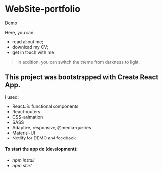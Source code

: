 # WebSite-portfolio
[Demo](https://korolmariia.netlify.app/)

Here, you can:
- read about me;
- download my CV; 
- get in touch with me.

> In addition, you can switch the theme from darkness to light.

## This project was bootstrapped with Create React App.

I used:

- ReactJS: functional components
- React-routers
- CSS-animation
- SASS
- Adaptive, responsive, @media-queries
- Material-UI
- Netlify for DEMO and feedback


#### To start the app do (development):
* *npm install*
* *npm start*
